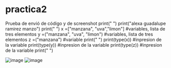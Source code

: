# practica2
Prueba de envió de código y de screenshot
print(" ")
print("alexa guadalupe ramirez manzo")
print(" ")
x =["manzana", "uva","limon"] #variables, lista de tres elementos
y =("manzana", "uva", "limon") #variables, lista de tres elementos
z =("manzana") #variable 
print(" ")
print(type(x)) #inpresion de la variable 
print(type(y)) #inpresion de la variable
print(type(z)) #inpresion de la variable 
print(" ")

![image](https://github.com/user-attachments/assets/3428a4c7-6920-49d5-9923-4ce6aec29ebd)
![image](https://github.com/user-attachments/assets/3428a4c7-6920-49d5-9923-4ce6aec29ebd)
